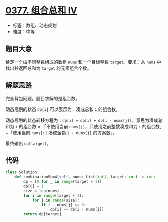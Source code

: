 # [0377. 组合总和 Ⅳ](https://leetcode.cn/problems/combination-sum-iv/)

- 标签：数组、动态规划
- 难度：中等

## 题目大意

给定一个由不同整数组成的数组 `nums` 和一个目标整数 `target`。要求：从 `nums` 中找出并返回总和为 `target` 的元素组合个数。

## 解题思路

完全背包问题。题目求解的是组合数。

动态规划的状态 `dp[i]` 可以表示为：凑成总和 `i` 的组合数。

动态规划的状态转移方程为：`dp[i] = dp[i] + dp[i - nums[j]]`，意思为凑成总和为 `i` 的组合数 = 「不使用当前 `nums[j]`，只使用之前整数凑成和为 `i` 的组合数」+「使用当前 `nums[j]` 凑成金额 `i - nums[j]` 的方案数」。

最终输出 `dp[target]`。

## 代码

```Python
class Solution:
    def combinationSum4(self, nums: List[int], target: int) -> int:
        dp = [0 for _ in range(target + 1)]
        dp[0] = 1
        size = len(nums)
        for i in range(target + 1):
            for j in range(size):
                if i - nums[j] >= 0:
                    dp[i] += dp[i - nums[j]]
        return dp[target]
```

